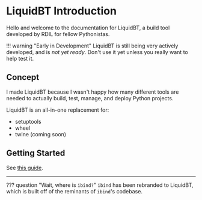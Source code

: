 # LiquidBT Introduction

Hello and welcome to the documentation for LiquidBT, a build tool developed by RDIL for fellow Pythonistas.

!!! warning "Early in Development"
    LiquidBT is still being very actively
    developed, and is *not yet ready*. Don't
    use it yet unless you really want to help
    test it.

## Concept

I made LiquidBT because I wasn't happy how many different tools are needed to actually build, test, manage, and deploy Python projects.

LiquidBT is an all-in-one replacement for:

* setuptools
* wheel
* twine (coming soon)

## Getting Started

See [this guide](./getting-started.md).

----

??? question "Wait, where is `ibind?`"
    `ibind` has been rebranded to LiquidBT, which
    is built off of the reminants of `ibind`'s codebase.

